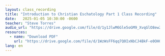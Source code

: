 ```yaml
---
layout: class_recording
title: "Introduction to Christian Eschatology Part 1 Class Recording"
date:   2025-01-05 10:30:00 -0600
teacher: "Steve Torres"
audio_url: "https://drive.google.com/file/d/1y1JlwM6Gle5oGM9_XvqGlO8ewZxTh5LX/preview"
resources:
  - name: "Download PDF"
    url: "https://drive.google.com/file/d/1WzWsFF6qq7Q0IxNbCJ4BkF-e0OHOZMK8/view"
lang: en
---
```


